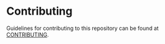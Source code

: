 # Contributing

Guidelines for contributing to this repository can be found at
[CONTRIBUTING](https://github.com/NOAA-OWP/gval/blob/main/CONTRIBUTING.MD).
